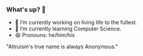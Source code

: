 ### What's up? 👋


- 🔭 I’m currently working on living life to the fullest.
- 🌱 I’m currently learning Computer Science.
- 😄 Pronouns: he/him/his

"Altruism's true name is always Anonymous."
